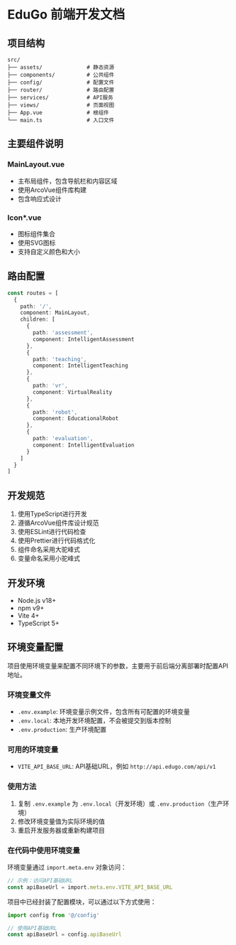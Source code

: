 # EduGo 前端开发文档

## 项目结构

```
src/
├── assets/              # 静态资源
├── components/          # 公共组件
├── config/              # 配置文件
├── router/              # 路由配置
├── services/            # API服务
├── views/               # 页面视图
├── App.vue              # 根组件
└── main.ts              # 入口文件
```

## 主要组件说明

### MainLayout.vue
- 主布局组件，包含导航栏和内容区域
- 使用ArcoVue组件库构建
- 包含响应式设计

### Icon*.vue
- 图标组件集合
- 使用SVG图标
- 支持自定义颜色和大小

## 路由配置

```typescript
const routes = [
  {
    path: '/',
    component: MainLayout,
    children: [
      {
        path: 'assessment',
        component: IntelligentAssessment
      },
      {
        path: 'teaching',
        component: IntelligentTeaching
      },
      {
        path: 'vr',
        component: VirtualReality
      },
      {
        path: 'robot',
        component: EducationalRobot
      },
      {
        path: 'evaluation',
        component: IntelligentEvaluation
      }
    ]
  }
]
```

## 开发规范

1. 使用TypeScript进行开发
2. 遵循ArcoVue组件库设计规范
3. 使用ESLint进行代码检查
4. 使用Prettier进行代码格式化
5. 组件命名采用大驼峰式
6. 变量命名采用小驼峰式

## 开发环境

- Node.js v18+
- npm v9+
- Vite 4+
- TypeScript 5+

## 环境变量配置

项目使用环境变量来配置不同环境下的参数，主要用于前后端分离部署时配置API地址。

### 环境变量文件

- `.env.example`: 环境变量示例文件，包含所有可配置的环境变量
- `.env.local`: 本地开发环境配置，不会被提交到版本控制
- `.env.production`: 生产环境配置

### 可用的环境变量

- `VITE_API_BASE_URL`: API基础URL，例如 `http://api.edugo.com/api/v1`

### 使用方法

1. 复制 `.env.example` 为 `.env.local`（开发环境）或 `.env.production`（生产环境）
2. 修改环境变量值为实际环境的值
3. 重启开发服务器或重新构建项目

### 在代码中使用环境变量

环境变量通过 `import.meta.env` 对象访问：

```typescript
// 示例：访问API基础URL
const apiBaseUrl = import.meta.env.VITE_API_BASE_URL
```

项目中已经封装了配置模块，可以通过以下方式使用：

```typescript
import config from '@/config'

// 使用API基础URL
const apiBaseUrl = config.apiBaseUrl
```

